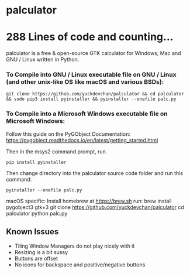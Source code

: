 # palculator

# 288 Lines of code and counting...

palculator is a free & open-source GTK calculator for Windows, Mac and GNU / Linux written in Python.

### To Compile into GNU / Linux executable file on GNU / Linux (and other unix-like OS like macOS and various BSDs):

`git clone https://github.com/yuckdevchan/palculator && cd palculator && sudo pip3 install pyinstaller && pyinstaller --onefile palc.py`

### To Compile into a Microsoft Windows executable file on Microsoft Windows:

Follow this guide on the PyGObject Documentation: https://pygobject.readthedocs.io/en/latest/getting_started.html

Then in the msys2 command prompt, run 

`pip install pyinstaller`

Then change directory into the palculator source code folder and run this command:

`pyinstaller --onefile palc.py`

macOS specific:
Install homebrew at https://brew.sh
run: brew install pygobject3 gtk+3
git clone https://github.com/yuckdevchan/palculator
cd palculator
python palc.py

## Known Issues

- Tiling Window Managers do not play nicely with it
- Resizing is a bit sussy
- Buttons are offset
- No icons for backspace and positive/negative buttons
